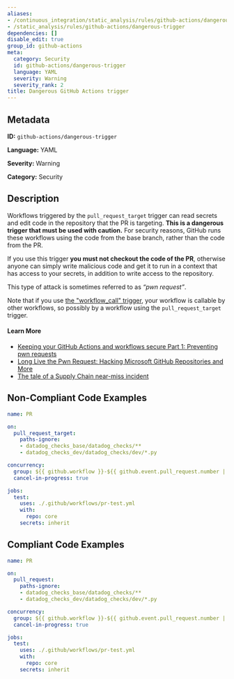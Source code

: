 ```yaml
---
aliases:
- /continuous_integration/static_analysis/rules/github-actions/dangerous-trigger
- /static_analysis/rules/github-actions/dangerous-trigger
dependencies: []
disable_edit: true
group_id: github-actions
meta:
  category: Security
  id: github-actions/dangerous-trigger
  language: YAML
  severity: Warning
  severity_rank: 2
title: Dangerous GitHub Actions trigger
---
```

<!--  SOURCED FROM https://github.com/DataDog/datadog-static-analyzer-rule-docs -->


## Metadata
**ID:** `github-actions/dangerous-trigger`

**Language:** YAML

**Severity:** Warning

**Category:** Security

## Description
Workflows triggered by the `pull_request_target` trigger can read secrets and edit code in the repository that the PR is targeting. **This is a dangerous trigger that must be used with caution.** For security reasons, GitHub runs these workflows using the code from the base branch, rather than the code from the PR.

If you use this trigger **you must not checkout the code of the PR**, otherwise anyone can simply write malicious code and get it to run in a context that has access to your secrets, in addition to write access to the repository.

This type of attack is sometimes referred to as _“pwn request”_.

Note that if you use [the "workflow_call" trigger](https://docs.github.com/en/actions/using-workflows/events-that-trigger-workflows#workflow_call), your workflow is callable by other workflows, so possibly by a workflow using the `pull_request_target` trigger.


#### Learn More

-   [Keeping your GitHub Actions and workflows secure Part 1: Preventing pwn requests](https://securitylab.github.com/research/github-actions-preventing-pwn-requests/)
-   [Long Live the Pwn Request: Hacking Microsoft GitHub Repositories and More](https://www.praetorian.com/blog/pwn-request-hacking-microsoft-github-repositories-and-more/)
-   [The tale of a Supply Chain near-miss incident](https://boostsecurity.io/blog/the-tale-of-a-supply-chain-near-miss-incident)

## Non-Compliant Code Examples
```yaml
name: PR

on:
  pull_request_target:
    paths-ignore:
    - datadog_checks_base/datadog_checks/**
    - datadog_checks_dev/datadog_checks/dev/*.py

concurrency:
  group: ${{ github.workflow }}-${{ github.event.pull_request.number || github.head_ref }}
  cancel-in-progress: true

jobs:
  test:
    uses: ./.github/workflows/pr-test.yml
    with:
      repo: core
    secrets: inherit
```

## Compliant Code Examples
```yaml
name: PR

on:
  pull_request:
    paths-ignore:
    - datadog_checks_base/datadog_checks/**
    - datadog_checks_dev/datadog_checks/dev/*.py

concurrency:
  group: ${{ github.workflow }}-${{ github.event.pull_request.number || github.head_ref }}
  cancel-in-progress: true

jobs:
  test:
    uses: ./.github/workflows/pr-test.yml
    with:
      repo: core
    secrets: inherit
```
